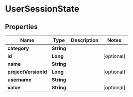 
# UserSessionState

## Properties
Name | Type | Description | Notes
------------ | ------------- | ------------- | -------------
**category** | **String** |  | 
**id** | **Long** |  |  [optional]
**name** | **String** |  | 
**projectVersionId** | **Long** |  |  [optional]
**username** | **String** |  | 
**value** | **String** |  |  [optional]



